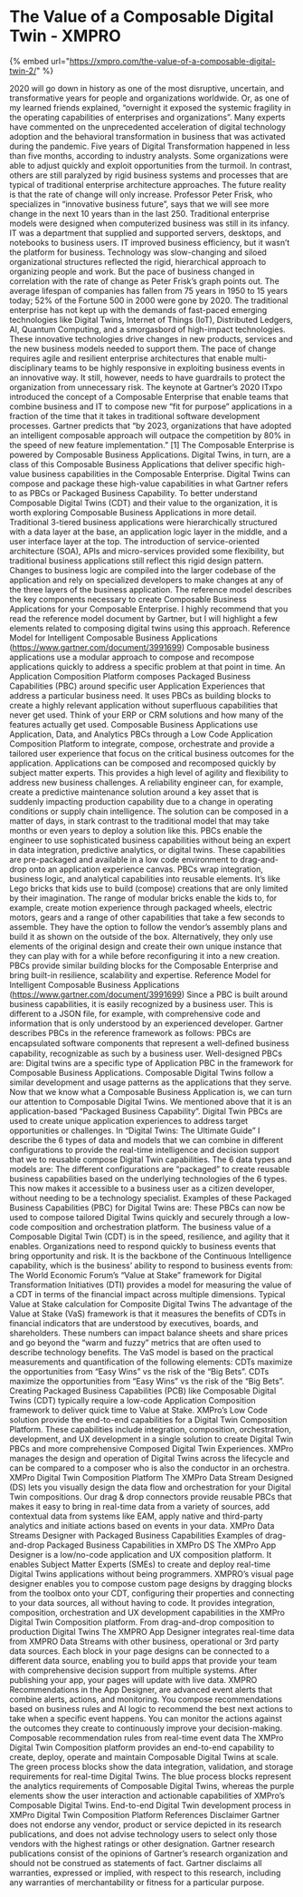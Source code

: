 # The Value of a Composable Digital Twin - XMPRO

{% embed url="https://xmpro.com/the-value-of-a-composable-digital-twin-2/" %}

2020 will go down in history as one of the most disruptive, uncertain, and transformative years for people and organizations worldwide. Or, as one of my learned friends explained, “overnight it exposed the systemic fragility in the operating capabilities of enterprises and organizations”.
Many experts have commented on the unprecedented acceleration of digital technology adoption and the behavioral transformation in business that was activated during the pandemic. Five years of Digital Transformation happened in less than five months, according to industry analysts.
Some organizations were able to adjust quickly and exploit opportunities from the turmoil. In contrast, others are still paralyzed by rigid business systems and processes that are typical of traditional enterprise architecture approaches.
The future reality is that the rate of change will only increase. Professor Peter Frisk, who specializes in “innovative business future”, says that we will see more change in the next 10 years than in the last 250.
Traditional enterprise models were designed when computerized business was still in its infancy. IT was a department that supplied and supported servers, desktops, and notebooks to business users. IT improved business efficiency, but it wasn’t the platform for business. Technology was slow-changing and siloed organizational structures reflected the rigid, hierarchical approach to organizing people and work.
But the pace of business changed in correlation with the rate of change as Peter Frisk’s graph points out. The average lifespan of companies has fallen from 75 years in 1950 to 15 years today; 52% of the Fortune 500 in 2000 were gone by 2020. The traditional enterprise has not kept up with the demands of fast-paced emerging technologies like Digital Twins, Internet of Things (IoT), Distributed Ledgers, AI, Quantum Computing, and a smorgasbord of high-impact technologies. These innovative technologies drive changes in new products, services and the new business models needed to support them.
The pace of change requires agile and resilient enterprise architectures that enable multi-disciplinary teams to be highly responsive in exploiting business events in an innovative way. It still, however, needs to have guardrails to protect the organization from unnecessary risk.
The keynote at Gartner’s 2020 ITxpo introduced the concept of a Composable Enterprise that enable teams that combine business and IT to compose new “fit for purpose” applications in a fraction of the time that it takes in traditional software development processes. Gartner predicts that “by 2023, organizations that have adopted an intelligent composable approach will outpace the competition by 80% in the speed of new feature implementation.” [1]
The Composable Enterprise is powered by Composable Business Applications. Digital Twins, in turn, are a class of this Composable Business Applications that deliver specific high-value business capabilities in the Composable Enterprise. Digital Twins can compose and package these high-value capabilities in what Gartner refers to as PBCs or Packaged Business Capability.
To better understand Composable Digital Twins (CDT) and their value to the organization, it is worth exploring Composable Business Applications in more detail.
Traditional 3-tiered business applications were hierarchically structured with a data layer at the base, an application logic layer in the middle, and a user interface layer at the top. The introduction of service-oriented architecture (SOA), APIs and micro-services provided some flexibility, but traditional business applications still reflect this rigid design pattern. Changes to business logic are compiled into the larger codebase of the application and rely on specialized developers to make changes at any of the three layers of the business application.
The reference model describes the key components necessary to create Composable Business Applications for your Composable Enterprise. I highly recommend that you read the reference model document by Gartner, but I will highlight a few elements related to composing digital twins using this approach.
Reference Model for Intelligent Composable Business Applications (https://www.gartner.com/document/3991699)
Composable business applications use a modular approach to compose and recompose applications quickly to address a specific problem at that point in time. An Application Composition Platform composes Packaged Business Capabilities (PBC) around specific user Application Experiences that address a particular business need. It uses PBCs as building blocks to create a highly relevant application without superfluous capabilities that never get used. Think of your ERP or CRM solutions and how many of the features actually get used.
Composable Business Applications use Application, Data, and Analytics PBCs through a Low Code Application Composition Platform to integrate, compose, orchestrate and provide a tailored user experience that focus on the critical business outcomes for the application. Applications can be composed and recomposed quickly by subject matter experts. This provides a high level of agility and flexibility to address new business challenges. A reliability engineer can, for example, create a predictive maintenance solution around a key asset that is suddenly impacting production capability due to a change in operating conditions or supply chain intelligence. The solution can be composed in a matter of days, in stark contrast to the traditional model that may take months or even years to deploy a solution like this.
PBCs enable the engineer to use sophisticated business capabilities without being an expert in data integration, predictive analytics, or digital twins. These capabilities are pre-packaged and available in a low code environment to drag-and-drop onto an application experience canvas. PBCs wrap integration, business logic, and analytical capabilities into reusable elements.
It’s like Lego bricks that kids use to build (compose) creations that are only limited by their imagination. The range of modular bricks enable the kids to, for example, create motion experience through packaged wheels, electric motors, gears and a range of other capabilities that take a few seconds to assemble. They have the option to follow the vendor’s assembly plans and build it as shown on the outside of the box. Alternatively, they only use elements of the original design and create their own unique instance that they can play with for a while before reconfiguring it into a new creation.
PBCs provide similar building blocks for the Composable Enterprise and bring built-in resilience, scalability and expertise.
Reference Model for Intelligent Composable Business Applications (https://www.gartner.com/document/3991699)
Since a PBC is built around business capabilities, it is easily recognized by a business user. This is different to a JSON file, for example, with comprehensive code and information that is only understood by an experienced developer.
Gartner describes PBCs in the reference framework as follows:
PBCs are encapsulated software components that represent a well-deﬁned business capability, recognizable as such by a business user. Well-designed PBCs are:
Digital twins are a specific type of Application PBC in the framework for Composable Business Applications. Composable Digital Twins follow a similar development and usage patterns as the applications that they serve.
Now that we know what a Composable Business Application is, we can turn our attention to Composable Digital Twins. We mentioned above that it is an application-based “Packaged Business Capability”. Digital Twin PBCs are used to create unique application experiences to address target opportunities or challenges.
In “Digital Twins: The Ultimate Guide” I describe the 6 types of data and models that we can combine in different configurations to provide the real-time intelligence and decision support that we to reusable compose Digital Twin capabilities.
The 6 data types and models are:
The different configurations are “packaged” to create reusable business capabilities based on the underlying technologies of the 6 types. This now makes it accessible to a business user as a citizen developer, without needing to be a technology specialist.
Examples of these Packaged Business Capabilities (PBC) for Digital Twins are:
These PBCs can now be used to compose tailored Digital Twins quickly and securely through a low-code composition and orchestration platform.
The business value of a Composable Digital Twin (CDT) is in the speed, resilience, and agility that it enables. Organizations need to respond quickly to business events that bring opportunity and risk. It is the backbone of the Continuous Intelligence capability, which is the business’ ability to respond to business events from:
The World Economic Forum’s “Value at Stake” framework for Digital Transformation Initiatives (DTI) provides a model for measuring the value of a CDT in terms of the financial impact across multiple dimensions.
Typical Value at Stake calculation for Composite Digital Twins
The advantage of the Value at Stake (VaS) framework is that it measures the benefits of CDTs in financial indicators that are understood by executives, boards, and shareholders. These numbers can impact balance sheets and share prices and go beyond the “warm and fuzzy” metrics that are often used to describe technology benefits.
The VaS model is based on the practical measurements and quantification of the following elements:
CDTs maximize the opportunities from “Easy Wins” vs the risk of the “Big Bets”.
CDTs maximize the opportunities from “Easy Wins” vs the risk of the “Big Bets”.
Creating Packaged Business Capabilities (PCB) like Composable Digital Twins (CDT) typically require a low-code Application Composition framework to deliver quick time to Value at Stake.
XMPro’s Low Code solution provide the end-to-end capabilities for a Digital Twin Composition Platform. These capabilities include integration, composition, orchestration, development, and UX development in a single solution to create Digital Twin PBCs and more comprehensive Composed Digital Twin Experiences. XMPro manages the design and operation of Digital Twins across the lifecycle and can be compared to a composer who is also the conductor in an orchestra.
XMPro Digital Twin Composition Platform
The XMPro Data Stream Designed (DS) lets you visually design the data flow and orchestration for your Digital Twin compositions. Our drag & drop connectors provide reusable PBCs that makes it easy to bring in real-time data from a variety of sources, add contextual data from systems like EAM, apply native and third-party analytics and initiate actions based on events in your data.
XMPro Data Streams Designer with Packaged Business Capabilities
Examples of drag-and-drop Packaged Business Capabilities in XMPro DS
The XMPro App Designer is a low/no-code application and UX composition platform. It enables Subject Matter Experts (SMEs) to create and deploy real-time Digital Twins applications without being programmers. XMPRO’s visual page designer enables you to compose custom page designs by dragging blocks from the toolbox onto your CDT, configuring their properties and connecting to your data sources, all without having to code. It provides integration, composition, orchestration and UX development capabilities in the XMPro Digital Twin Composition platform.
From drag-and-drop composition to production Digital Twins
The XMPRO App Designer integrates real-time data from XMPRO Data Streams with other business, operational or 3rd party data sources. Each block in your page designs can be connected to a different data source, enabling you to build apps that provide your team with comprehensive decision support from multiple systems. After publishing your app, your pages will update with live data.
XMPRO Recommendations in the App Designer, are advanced event alerts that combine alerts, actions, and monitoring. You compose recommendations based on business rules and AI logic to recommend the best next actions to take when a specific event happens. You can monitor the actions against the outcomes they create to continuously improve your decision-making.
Composable recommendation rules from real-time event data
The XMPro Digital Twin Composition platform provides an end-to-end capability to create, deploy, operate and maintain Composable Digital Twins at scale. The green process blocks show the data integration, validation, and storage requirements for real-time Digital Twins. The blue process blocks represent the analytics requirements of Composable Digital Twins, whereas the purple elements show the user interaction and actionable capabilities of XMPro’s Composable Digital Twins.
End-to-end Digital Twin development process in XMPro Digital Twin Composition Platform
References
Disclaimer
Gartner does not endorse any vendor, product or service depicted in its research publications, and does not advise technology users to select only those vendors with the highest ratings or other designation. Gartner research publications consist of the opinions of Gartner’s research organization and should not be construed as statements of fact. Gartner disclaims all warranties, expressed or implied, with respect to this research, including any warranties of merchantability or fitness for a particular purpose.